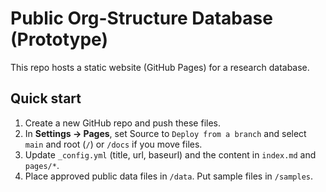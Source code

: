 # Public Org-Structure Database (Prototype)

This repo hosts a static website (GitHub Pages) for a research database.

## Quick start
1. Create a new GitHub repo and push these files.
2. In **Settings → Pages**, set Source to `Deploy from a branch` and select `main` and root (`/`) or `/docs` if you move files.
3. Update `_config.yml` (title, url, baseurl) and the content in `index.md` and `pages/*`.
4. Place approved public data files in `/data`. Put sample files in `/samples`.